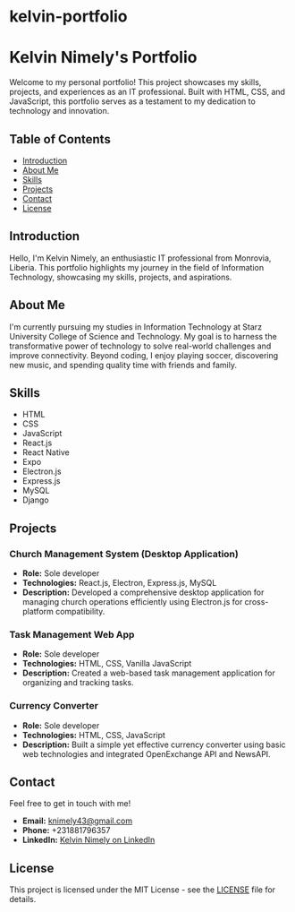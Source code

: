 ﻿# kelvin-portfolio

# Kelvin Nimely's Portfolio

Welcome to my personal portfolio! This project showcases my skills, projects, and experiences as an IT professional. Built with HTML, CSS, and JavaScript, this portfolio serves as a testament to my dedication to technology and innovation.

## Table of Contents

- [Introduction](#introduction)
- [About Me](#about-me)
- [Skills](#skills)
- [Projects](#projects)
- [Contact](#contact)
- [License](#license)

## Introduction

Hello, I'm Kelvin Nimely, an enthusiastic IT professional from Monrovia, Liberia. This portfolio highlights my journey in the field of Information Technology, showcasing my skills, projects, and aspirations.

## About Me

I'm currently pursuing my studies in Information Technology at Starz University College of Science and Technology. My goal is to harness the transformative power of technology to solve real-world challenges and improve connectivity. Beyond coding, I enjoy playing soccer, discovering new music, and spending quality time with friends and family.

## Skills

- HTML
- CSS
- JavaScript
- React.js
- React Native
- Expo
- Electron.js
- Express.js
- MySQL
- Django

## Projects

### Church Management System (Desktop Application)

- **Role:** Sole developer
- **Technologies:** React.js, Electron, Express.js, MySQL
- **Description:** Developed a comprehensive desktop application for managing church operations efficiently using Electron.js for cross-platform compatibility.

### Task Management Web App

- **Role:** Sole developer
- **Technologies:** HTML, CSS, Vanilla JavaScript
- **Description:** Created a web-based task management application for organizing and tracking tasks.

### Currency Converter

- **Role:** Sole developer
- **Technologies:** HTML, CSS, JavaScript
- **Description:** Built a simple yet effective currency converter using basic web technologies and integrated OpenExchange API and NewsAPI.

## Contact

Feel free to get in touch with me!

- **Email:** [knimely43@gmail.com](mailto:knimely43@gmail.com)
- **Phone:** +231881796357
- **LinkedIn:** [Kelvin Nimely on LinkedIn](https://www.linkedin.com/in/kelvin-nimely-a790b8319)

## License

This project is licensed under the MIT License - see the [LICENSE](LICENSE) file for details.
